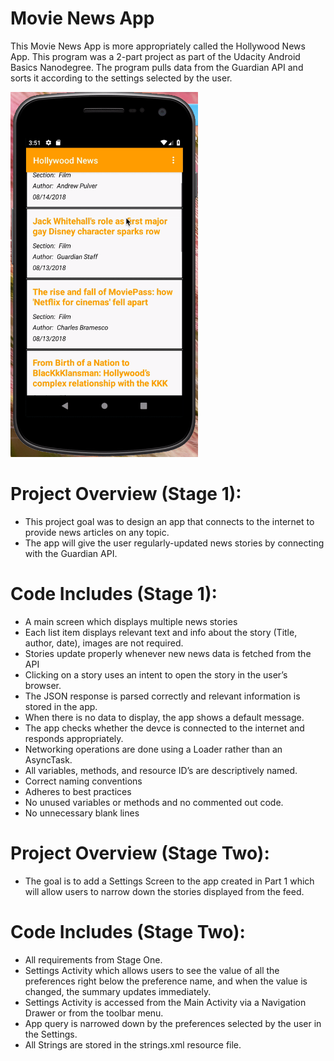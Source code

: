 # Movie News App

This Movie News App is more appropriately called the Hollywood News App. This program was a 2-part project as part of the Udacity Android Basics Nanodegree. The program pulls data from the Guardian API and sorts it according to the settings selected by the user.

<img src="https://github.com/codercarly/MovieNewsApp/blob/master/ezgif.com-video-to-gif.gif" width="300">

# Project Overview (Stage 1):
- This project goal was to design an app that connects to the internet to provide news articles on any topic. 
- The app will give the user regularly-updated news stories by connecting with the Guardian API.

# Code Includes (Stage 1):
- A main screen which displays multiple news stories
- Each list item displays relevant text and info about the story (Title, author, date), images are not required.
- Stories update properly whenever new news data is fetched from the API
- Clicking on a story uses an intent to open the story in the user’s browser.
- The JSON response is parsed correctly and relevant information is stored in the app.
- When there is no data to display, the app shows a default message.
- The app checks whether the devce is connected to the internet and responds appropriately.
- Networking operations are done using a Loader rather than an AsyncTask.
- All variables, methods, and resource ID’s are descriptively named.
- Correct naming conventions
- Adheres to best practices
- No unused variables or methods and no commented out code.
- No unnecessary blank lines

# Project Overview (Stage Two):
- The goal is to add a Settings Screen to the app created in Part 1 which will allow users to narrow down the stories displayed from the feed. 

# Code Includes (Stage Two):
- All requirements from Stage One.
- Settings Activity which allows users to see the value of all the preferences right below the preference name, and when the value is changed, the summary updates immediately.
- Settings Activity is accessed from the Main Activity via a Navigation Drawer or from the toolbar menu.
- App query is narrowed down by the preferences selected by the user in the Settings.
- All Strings are stored in the strings.xml resource file.

